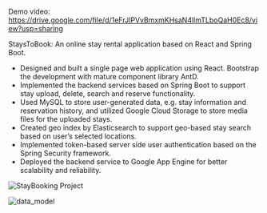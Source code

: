 Demo video: https://drive.google.com/file/d/1eFrJIPVvBmxmKHsaN4llmTLboQaH0Ec8/view?usp=sharing


StaysToBook: An online stay rental application based on React and Spring Boot.
 - Designed and built a single page web application using React. Bootstrap the development with mature component library AntD.
 - Implemented the backend services based on Spring Boot to support stay upload, delete, search and reserve functionality.
 - Used MySQL to store user-generated data, e.g. stay information and reservation history, and utilized Google Cloud Storage to store media files for the uploaded stays.
 - Created geo index by Elasticsearch to support geo-based stay search based on user’s selected locations.
 - Implemented token-based server side user authentication based on the Spring Security framework. 
 - Deployed the backend service to Google App Engine for better scalability and reliability.
 

![StayBooking Project](https://user-images.githubusercontent.com/107577761/184413595-f5113f22-4af5-4fa0-b262-b09daf57a8d4.png)

![data_model](https://user-images.githubusercontent.com/107577761/184413621-8ff82bba-5ea8-4c9e-b049-73c27f1643a0.png)
